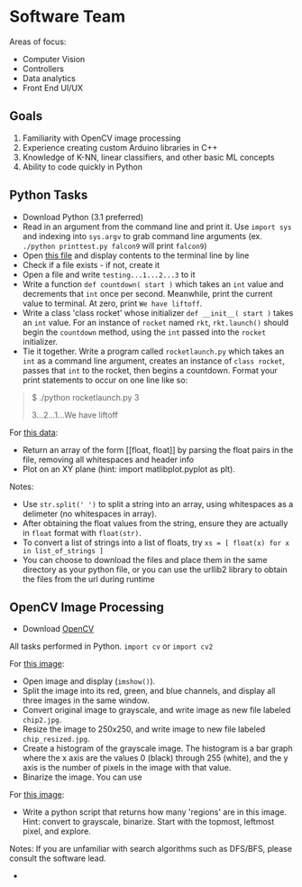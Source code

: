 # Software Team

Areas of focus:

- Computer Vision
- Controllers
- Data analytics
- Front End UI/UX

## Goals
1. Familiarity with OpenCV image processing
2. Experience creating custom Arduino libraries in C++
3. Knowledge of K-NN, linear classifiers, and other basic ML concepts
4. Ability to code quickly in Python


## Python Tasks
- Download Python (3.1 preferred)
- Read in an argument from the command line and print it. Use `import sys` and indexing into `sys.argv` to grab command line arguments (ex. `./python printtest.py falcon9` will print `falcon9`)
- Open [this file](http://www.gutenberg.org/files/1184/1184-0.txt) and display contents to the terminal line by line
- Check if a file exists - if not, create it
- Open a file and write `testing...1...2...3` to it
- Write a function `def countdown( start )` which takes an `int` value and decrements that `int` once per second. Meanwhile, print the current value to terminal. At zero, print `We have liftoff`.
- Write a class 'class rocket' whose initializer `def __init__( start )` takes an `int` value. For an instance of `rocket` named `rkt`, `rkt.launch()` should begin the `countdown` method, using the `int` passed into the `rocket` initializer.
- Tie it together. Write a program called `rocketlaunch.py` which takes an `int` as a command line argument, creates an instance of `class rocket`, passes that `int` to the rocket, then begins a countdown. Format your print statements to occur on one line like so:

> $ ./python rocketlaunch.py 3
>
> 3...2...1...We have liftoff

For [this data](http://m-selig.ae.illinois.edu/ads/coord/b29root.dat):
- Return an array of the form [[float, float]] by parsing the float pairs in the file, removing all whitespaces and header info
- Plot on an XY plane (hint: import matlibplot.pyplot as plt).

Notes:
- Use `str.split(' ')` to split a string into an array, using whitespaces as a delimeter (no whitespaces in array).
- After obtaining the float values from the string, ensure they are actually in `float` format with `float(str)`.
- To convert a list of strings into a list of floats, try `xs = [ float(x) for x in list_of_strings ]`
- You can choose to download the files and place them in the same directory as your python file, or you can use the urllib2 library to obtain the files from the url during runtime



## OpenCV Image Processing

- Download [OpenCV]('http://opencv.org/downloads.html')

All tasks performed in Python. `import cv` or `import cv2`

For [this image]('./chip.png'):
- Open image and display (`imshow()`).
- Split the image into its red, green, and blue channels, and display all three images in the same window.
- Convert original image to grayscale, and write image as new file labeled `chip2.jpg`.
- Resize the image to 250x250, and write image to new file labeled `chip_resized.jpg`.
- Create a histogram of the grayscale image. The histogram is a bar graph where the x axis are the values 0 (black) through 255 (white), and the y axis is the number of pixels in the image with that value.
- Binarize the image. You can use 

For [this image]('./coin.jpg'):
- Write a python script that returns how many 'regions' are in this image. Hint: convert to grayscale, binarize. Start with the topmost, leftmost pixel, and explore.

Notes: If you are unfamiliar with search algorithms such as DFS/BFS, please consult the software lead.

-
